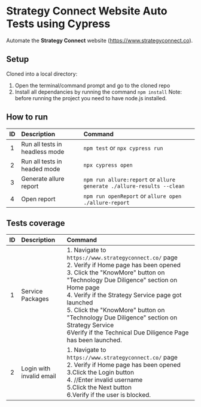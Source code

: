   # Strategy Connect Website Auto Tests using Cypress


Automate the **Strategy Connect** website (https://www.strategyconnect.co).



## Setup
Cloned into a local directory:
1. Open the terminal/command prompt and go to the cloned repo
2. Install all dependancies by running the command `npm install`
Note: before running the project you need to have node.js installed.
## How to run
|ID|Description| Command |
| :---: | :--- | :--- |
|1|Run all tests in headless mode|`npm test` or `npx cypress run`|
|2|Run all tests in headed mode|`npx cypress open`|
|3|Generate allure report|`npm run allure:report` or `allure generate ./allure-results --clean`|
|4|Open report|`npm run openReport` or `allure open ./allure-report`|

  
## Tests coverage
|ID|Description| Command |
| :---: | :--- | :--- |
|1|Service Packages |1. Navigate to `https://www.strategyconnect.co/` page<br>2. Verify if Home page has been opened<br>3. Click the "KnowMore" button on "Technology Due Diligence" section on Home page<br>4. Verify if the Strategy Service page got launched<br>5. Click the "KnowMore" button on "Technology Due Diligence" section on Strategy Service<br>6Verify if the Technical Due Diligence Page has been launched.<br>
|2|Login with invalid email| 1. Navigate to `https://www.strategyconnect.co/` page<br>2. Verify if Home page has been opened<br>3.Click the Login button<br>4. //Enter invalid username<br>5.Click the Next button<br>6.Verify if the user is blocked.<br>
